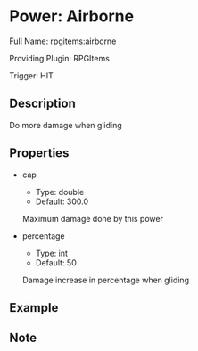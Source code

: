 # Power: Airborne

<!-- This file is generated ingame by `/rpgitem gen-wiki`. -->
<!-- Please only edit between "beginCustomXXXX" and "endCustomXXXX".  -->
<!-- If you want to edit description of this power or property, -->
<!-- please edit corresponding section in "resources/lang/en_US.yml" -->

Full Name: rpgitems:airborne

Providing Plugin: RPGItems

Trigger: HIT

<!-- beginCustomHeader -->
<!-- endCustomHeader -->

## Description

Do more damage when gliding
<!-- beginCustomDescription -->
<!-- endCustomDescription -->

## Properties

* cap

  * Type: double
  * Default: 300.0

  Maximum damage done by this power

* percentage

  * Type: int
  * Default: 50

  Damage increase in percentage when gliding


<!-- beginCustomProperties -->
<!-- endCustomProperties -->

## Example

<!-- beginCustomExample -->
<!-- endCustomExample -->

## Note

<!-- beginCustomNote -->
<!-- endCustomNote -->
